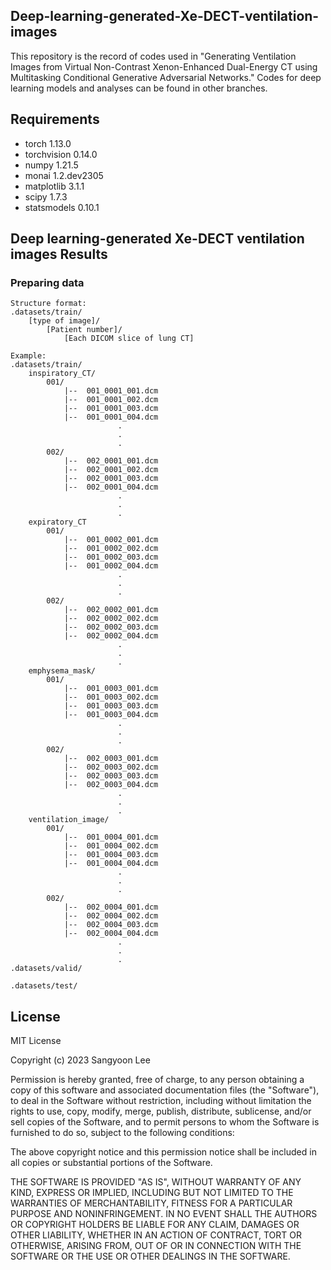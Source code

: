 ## Deep-learning-generated-Xe-DECT-ventilation-images

This repository is the record of codes used in "Generating Ventilation Images from Virtual Non-Contrast Xenon-Enhanced Dual-Energy CT using Multitasking Conditional Generative Adversarial Networks." Codes for deep learning models and analyses can be found in other branches.

## Requirements
- torch 1.13.0
- torchvision 0.14.0
- numpy 1.21.5
- monai 1.2.dev2305
- matplotlib 3.1.1
- scipy 1.7.3
- statsmodels 0.10.1

## Deep learning-generated Xe-DECT ventilation images Results

### Preparing data

```
Structure format:
.datasets/train/
    [type of image]/
        [Patient number]/
            [Each DICOM slice of lung CT]

Example:
.datasets/train/
    inspiratory_CT/
        001/
            |--  001_0001_001.dcm
            |--  001_0001_002.dcm
            |--  001_0001_003.dcm
            |--  001_0001_004.dcm
                        .
                        .
                        .
        002/
            |--  002_0001_001.dcm
            |--  002_0001_002.dcm
            |--  002_0001_003.dcm
            |--  002_0001_004.dcm
                        .
                        .
                        .
    expiratory_CT
        001/
            |--  001_0002_001.dcm
            |--  001_0002_002.dcm
            |--  001_0002_003.dcm
            |--  001_0002_004.dcm
                        .
                        .
                        .
        002/
            |--  002_0002_001.dcm
            |--  002_0002_002.dcm
            |--  002_0002_003.dcm
            |--  002_0002_004.dcm
                        .
                        .
                        .
    emphysema_mask/
        001/
            |--  001_0003_001.dcm
            |--  001_0003_002.dcm
            |--  001_0003_003.dcm
            |--  001_0003_004.dcm
                        .
                        .
                        .
        002/
            |--  002_0003_001.dcm
            |--  002_0003_002.dcm
            |--  002_0003_003.dcm
            |--  002_0003_004.dcm
                        .
                        .
                        .
    ventilation_image/
        001/
            |--  001_0004_001.dcm
            |--  001_0004_002.dcm
            |--  001_0004_003.dcm
            |--  001_0004_004.dcm
                        .
                        .
                        .
        002/
            |--  002_0004_001.dcm
            |--  002_0004_002.dcm
            |--  002_0004_003.dcm
            |--  002_0004_004.dcm
                        .
                        .
                        .
.datasets/valid/

.datasets/test/
```
## License

MIT License

Copyright (c) 2023 Sangyoon Lee

Permission is hereby granted, free of charge, to any person obtaining a copy
of this software and associated documentation files (the "Software"), to deal
in the Software without restriction, including without limitation the rights
to use, copy, modify, merge, publish, distribute, sublicense, and/or sell
copies of the Software, and to permit persons to whom the Software is
furnished to do so, subject to the following conditions:

The above copyright notice and this permission notice shall be included in all
copies or substantial portions of the Software.

THE SOFTWARE IS PROVIDED "AS IS", WITHOUT WARRANTY OF ANY KIND, EXPRESS OR
IMPLIED, INCLUDING BUT NOT LIMITED TO THE WARRANTIES OF MERCHANTABILITY,
FITNESS FOR A PARTICULAR PURPOSE AND NONINFRINGEMENT. IN NO EVENT SHALL THE
AUTHORS OR COPYRIGHT HOLDERS BE LIABLE FOR ANY CLAIM, DAMAGES OR OTHER
LIABILITY, WHETHER IN AN ACTION OF CONTRACT, TORT OR OTHERWISE, ARISING FROM,
OUT OF OR IN CONNECTION WITH THE SOFTWARE OR THE USE OR OTHER DEALINGS IN THE
SOFTWARE.
